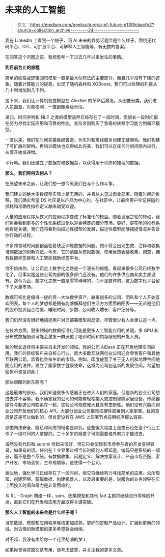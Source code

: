 # 未来的人工智能

> 原文：<https://medium.com/geekculture/ai-of-future-d13f9cbacfb2?source=collection_archive---------24----------------------->

我在 LinkedIn 上看到一个帖子，问 AI 未来的趋势话题会是什么样子。围绕无代码平台、IOT、可扩展平台、可解释人工智能等，有无数的答案。

在回答这个问题之前，我想思考一下过去几年以来发生的事情。

**到目前为止的旅程**

简单的线性或逻辑回归模型一直是最大似然法的主要部分，而且几乎没有下降的迹象。随着计算能力的提高，出现了随机森林和 XGBoost。我们可以处理的列数从几十列增加到几千列。

接下来，我们让计算机视觉模型在 AlexNet 的革命后爆发。从图像分类，我们进入包围盒，对象检测，一直到像素级分段。

递归、时间序列和 NLP 之类的模型虽然已经存在了一段时间，但很长一段时间都在努力寻找实际应用和可靠的性能。变形金刚购买了急需的转移学习能力到循环模型。

一直以来，我们花时间完善数据管道，为实时和离线服务创建无缝架构。我们构建了可扩展的架构。再培训模块也变得如此完美，我们可以在任何时间间隔内进行，从零开始或递增。

平行地。我们还建立了数据库和数据湖，以获得用于训练和推理的数据。

**那么，我们将何去何从？**

在展望未来之前，让我们想一想今天我们在与什么作斗争。

我们建立的绝大多数模型实际上是无用的，并且从未见过商业部署。随着时间的推移，我们确实希望 DS 社区是以产品为中心的。在社区中，让最终客户牢记狭隘的损耗和准确性指标定义越来越受欢迎。

大量的应用程序从狭义的应用程序变成了标准化的模型。随着发展之轮的转动，我们将会看到更多的个性化系统进化以迎合特定的细分市场。更好、更花哨的推荐系统将是关键。我们还将看到向描述性模型的发展，描述性模型能够捕捉情况并告诉你行动的过程。

许多跨领域的问题都面临着缺乏训练数据的问题。预计将会出现生成、注释和收集培训数据的创新方法。今天，它的范围从模拟数据，使用反馈表格收集，调查，拥有数据标签器和人工智能辅助标签平台。

信不信由你，让公司走上数字化之路是一个漫长的旅程。看起来很多公司已经数字化了，但事实是这些公司内部的很多部门还没有。他们的许多供应商和卖主都没有。迄今为止，数字化之旅一直是零零碎碎的，而不是整体的，这为数字化平台留下了大量市场。

数据可视化是值得一提的另一大块数字资产。越来越多的公司、团队和个人开始喜欢图表。每个人的梦想都是拥有能够解释他们生活方方面面的图表——无论是他们的股市投资组合估值、睡眠时间、步数、公司收入增长、客户细分等。

我们仍然没有很好地捕捉用户对已部署模型的反馈，尽管很少有人会承认这一点。

在技术方面，更多领域的数据标准化可能是更多人工智能应用的关键。多 GPU 和分布式数据培训可能会激发一群厌倦了培训时间和内存限制的开发人员。

新的增长途径将主要来自未开发的领域。我的公司 AiDash 正在开发地理空间应用。我们的目标客户来自核心行业，而大多数互联网创业公司迎合零售客户和其他互联网公司。监管也会催生新的市场。例如，印度放宽了关于无人机和地理空间地图应用的法律，建立了国家数字健康使命，这将为公司创造新的发展空间。希望加密货币也是如此:(

那些很酷的新东西呢？

这是最难的部分。我们知道很多传感器正在进入人们的家庭。但是新的创业公司想进去并不容易。我不确定我的公司如何能够轻松接入或控制智能家居设备。传感器硬件与制造公司联系在一起，这些公司规模庞大且具有垄断性。他们没有兴趣向创业公司开放他们的核心 API。大部分创业公司很难把硬件部署到人家家里。我的意思是这是可以做到的，但肯定没有在 AWS 上部署节点应用程序那么容易。

恐怕网络安全、隐私和网络领域也是如此。这些很大程度上是由已经在这个行业工作了一段时间的人掌握的。二十多岁的瘾君子可能需要格外努力才能进去。

虽然没有代码和 automl 听起来很好，但它只会使现有市场参与者的开发变得容易，如果有的话。任何在工业界呆过相当长时间的人都知道，编码只是系统的一部分，而不是整个系统。有数据收集、问题定义、解决方案设计、产品市场匹配、客户开发、市场营销、生命周期等。这使得一个公司。

类似地，强化学习已经存在了一段时间，但它将继续努力寻找简单的应用。众所周知，创建环境、获取数据、构建机器人，以及最重要的是，说服你的业务领导在它上面投入时间和精力是非常困难的。

与 RL - Graph 网络一样，som、因果模型和其他 fad 主题将继续进行零碎的开发，直到它们在开发和应用方面取得关键突破。

**那么人工智能的未来会是什么样子呢？**

当前数据、模型和应用程序堆栈更加成熟。更好的定制产品设计。扩展到更新的领域。对古怪的新模型的更多希望将会继续。

对不起，我没有卖给你一个花里胡哨的梦:)

如果你觉得这篇文章有用，请考虑鼓掌，并关注我的更多文章。